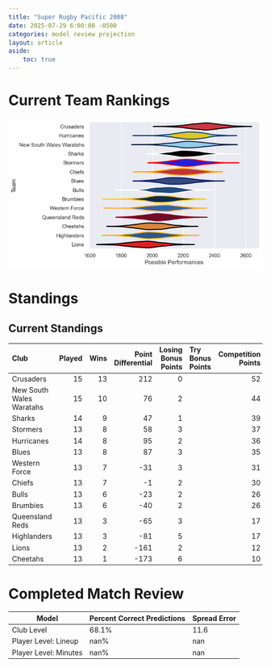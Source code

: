 ```yaml
---  
title: "Super Rugby Pacific 2008"  
date: 2025-07-29 6:00:00 -0500  
categories: model review projection  
layout: article  
aside:  
    toc: true  
---
```

# Current Team Rankings


![Club Rankings](plots/rankings_Super_Rugby_Pacific_2008.png)
# Standings

## Current Standings


| Club                     |   Played |   Wins |   Point Differential |   Losing Bonus Points | Try Bonus Points   |   Competition Points |
|:-------------------------|---------:|-------:|---------------------:|----------------------:|:-------------------|---------------------:|
| Crusaders                |       15 |     13 |                  212 |                     0 |                    |                   52 |
| New South Wales Waratahs |       15 |     10 |                   76 |                     2 |                    |                   44 |
| Sharks                   |       14 |      9 |                   47 |                     1 |                    |                   39 |
| Stormers                 |       13 |      8 |                   58 |                     3 |                    |                   37 |
| Hurricanes               |       14 |      8 |                   95 |                     2 |                    |                   36 |
| Blues                    |       13 |      8 |                   87 |                     3 |                    |                   35 |
| Western Force            |       13 |      7 |                  -31 |                     3 |                    |                   31 |
| Chiefs                   |       13 |      7 |                   -1 |                     2 |                    |                   30 |
| Bulls                    |       13 |      6 |                  -23 |                     2 |                    |                   26 |
| Brumbies                 |       13 |      6 |                  -40 |                     2 |                    |                   26 |
| Queensland Reds          |       13 |      3 |                  -65 |                     3 |                    |                   17 |
| Highlanders              |       13 |      3 |                  -81 |                     5 |                    |                   17 |
| Lions                    |       13 |      2 |                 -161 |                     2 |                    |                   12 |
| Cheetahs                 |       13 |      1 |                 -173 |                     6 |                    |                   10 |



# Completed Match Review


| Model | Percent Correct Predictions | Spread Error |
| ------ | ------ | ------ |
| Club Level | 68.1% | 11.6 |
| Player Level: Lineup | nan% | nan |
| Player Level: Minutes | nan% | nan |

